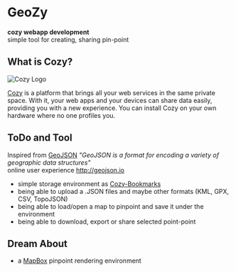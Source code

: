 # GeoZy

**cozy webapp development**  
simple tool for creating, sharing pin-point

## What is Cozy?

![Cozy Logo](https://raw.github.com/mycozycloud/cozy-setup/gh-pages/assets/images/happycloud.png)

[Cozy](http://cozy.io) is a platform that brings all your web services in the
same private space.  With it, your web apps and your devices can share data
easily, providing you with a new experience. You can install Cozy on your own
hardware where no one profiles you.

## ToDo and Tool

Inspired from [GeoJSON](http://geojson.org/)
*"GeoJSON is a format for encoding a variety of geographic data structures"*  
online user experience http://geojson.io

* simple storage environment as [Cozy-Bookmarks](https://github.com/Piour/cozy-bookmarks)
* being able to upload a .JSON files and maybe other formats (KML, GPX, CSV, TopoJSON)
* being able to load/open a map to pinpoint and save it under the environment
* being able to download, export or share selected point-point


## Dream About

* a [MapBox](https://github.com/mapbox) pinpoint rendering environment
